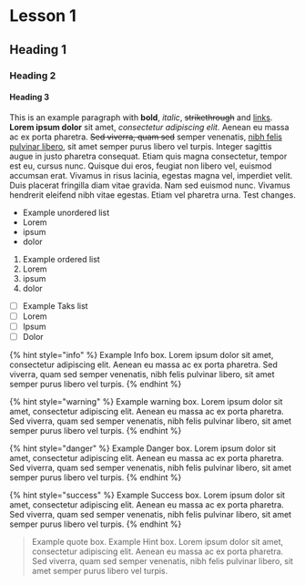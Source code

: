 # Lesson 1



## Heading 1

### Heading 2

#### Heading 3

This is an example paragraph with **bold**, _italic_, ~~strikethrough~~ and [links](lesson-1.md#heading-1). **Lorem ipsum dolor** sit amet, _consectetur adipiscing elit._ Aenean eu massa ac ex porta pharetra. ~~Sed viverra, quam sed~~ semper venenatis, [nibh felis pulvinar libero](lesson-1.md#heading-1), sit amet semper purus libero vel turpis. Integer sagittis augue in justo pharetra consequat. Etiam quis magna consectetur, tempor est eu, cursus nunc. Quisque dui eros, feugiat non libero vel, euismod accumsan erat. Vivamus in risus lacinia, egestas magna vel, imperdiet velit. Duis placerat fringilla diam vitae gravida. Nam sed euismod nunc. Vivamus hendrerit eleifend nibh vitae egestas. Etiam vel pharetra urna. Test changes.

* Example unordered list
* Lorem
* ipsum
* dolor

1. Example ordered list
2. Lorem
3. ipsum
4. dolor

* [ ] Example Taks list
* [ ] Lorem
* [ ] Ipsum
* [ ] Dolor

{% hint style="info" %}
Example Info box. Lorem ipsum dolor sit amet, consectetur adipiscing elit. Aenean eu massa ac ex porta pharetra. Sed viverra, quam sed semper venenatis, nibh felis pulvinar libero, sit amet semper purus libero vel turpis.
{% endhint %}

{% hint style="warning" %}
Example warning box. Lorem ipsum dolor sit amet, consectetur adipiscing elit. Aenean eu massa ac ex porta pharetra. Sed viverra, quam sed semper venenatis, nibh felis pulvinar libero, sit amet semper purus libero vel turpis.
{% endhint %}

{% hint style="danger" %}
Example Danger box. Lorem ipsum dolor sit amet, consectetur adipiscing elit. Aenean eu massa ac ex porta pharetra. Sed viverra, quam sed semper venenatis, nibh felis pulvinar libero, sit amet semper purus libero vel turpis.
{% endhint %}

{% hint style="success" %}
Example Success box. Lorem ipsum dolor sit amet, consectetur adipiscing elit. Aenean eu massa ac ex porta pharetra. Sed viverra, quam sed semper venenatis, nibh felis pulvinar libero, sit amet semper purus libero vel turpis.
{% endhint %}

> Example quote box. Example Hint box. Lorem ipsum dolor sit amet, consectetur adipiscing elit. Aenean eu massa ac ex porta pharetra. Sed viverra, quam sed semper venenatis, nibh felis pulvinar libero, sit amet semper purus libero vel turpis.
